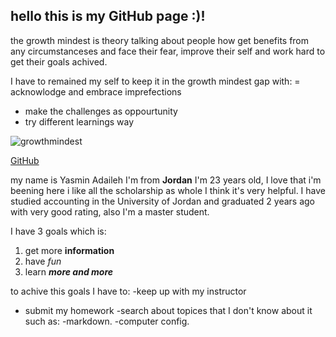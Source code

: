 ## hello this is my **GitHub** page :)! 

the growth mindest is theory talking about people how get benefits from any circumstanceses and face their fear, improve their self and work hard to get their goals achived.


I have to remained my self to keep it in the growth mindest gap with:
= acknowlodge and embrace imprefections 
+ make the challenges as oppourtunity 
+ try different learnings way 

![growthmindest](https://live.staticflickr.com/3175/5867129872_287550b610_b.jpg)


[GitHub](https://github.com/yasminadaileh1)

my name is Yasmin Adaileh I'm from **Jordan** I'm 23 years old, I love that i'm beening here i like all the scholarship as whole I think it's very helpful. I have studied accounting in the University of Jordan and graduated 2 years ago with very good rating, also I'm a master student. 


I have 3 goals which is:
1. get more **information**
2. have *fun*
3. learn _**more and more**_


to achive this goals I have to:
-keep up with my instructor
- submit my homework
-search about topices that I don't know about it such as:
  -markdown.
  -computer config.

